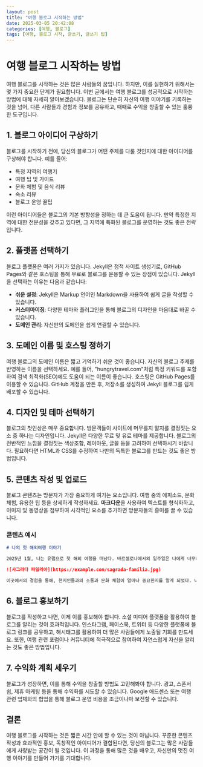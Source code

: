 ```yaml
---
layout: post
title: "여행 블로그 시작하는 방법"
date: 2025-03-05 20:42:08
categories: [여행, 블로그]
tags: [여행, 블로그 시작, 글쓰기, 글쓰기 팁]
---
```


# 여행 블로그 시작하는 방법

여행 블로그를 시작하는 것은 많은 사람들의 꿈입니다. 하지만, 이를 실현하기 위해서는 몇 가지 중요한 단계가 필요합니다. 이번 글에서는 여행 블로그를 성공적으로 시작하는 방법에 대해 자세히 알아보겠습니다. 블로그는 단순히 자신의 여행 이야기를 기록하는 것을 넘어, 다른 사람들과 경험과 정보를 공유하고, 때때로 수익을 창출할 수 있는 훌륭한 도구입니다.

## 1. 블로그 아이디어 구상하기

블로그를 시작하기 전에, 당신의 블로그가 어떤 주제를 다룰 것인지에 대한 아이디어를 구상해야 합니다. 예를 들어:
- 특정 지역의 여행기
- 여행 팁 및 가이드
- 문화 체험 및 음식 리뷰
- 숙소 리뷰
- 블로그 운영 꿀팁

이런 아이디어들은 블로그의 기본 방향성을 정하는 데 큰 도움이 됩니다. 만약 특정한 지역에 대한 전문성을 갖추고 있다면, 그 지역에 특화된 블로그를 운영하는 것도 좋은 전략입니다. 

## 2. 플랫폼 선택하기

블로그 플랫폼은 여러 가지가 있습니다. Jekyll은 정적 사이트 생성기로, GitHub Pages와 같은 호스팅을 통해 무료로 블로그를 운용할 수 있는 장점이 있습니다. Jekyll을 선택하는 이유는 다음과 같습니다:
- **쉬운 설정**: Jekyll은 Markup 언어인 Markdown을 사용하여 쉽게 글을 작성할 수 있습니다.
- **커스터마이징**: 다양한 테마와 플러그인을 통해 블로그의 디자인을 마음대로 바꿀 수 있습니다.
- **도메인 관리**: 자신만의 도메인을 쉽게 연결할 수 있습니다.

## 3. 도메인 이름 및 호스팅 정하기

여행 블로그의 도메인 이름은 짧고 기억하기 쉬운 것이 좋습니다. 자신의 블로그 주제를 반영하는 이름을 선택하세요. 예를 들어, "hungrytravel.com"처럼 특정 키워드를 포함하여 검색 최적화(SEO)에도 도움이 되는 이름이 좋습니다. 호스팅은 GitHub Pages를 이용할 수 있습니다. GitHub 계정을 만든 후, 저장소를 생성하여 Jekyll 블로그를 쉽게 배포할 수 있습니다.

## 4. 디자인 및 테마 선택하기

블로그의 첫인상은 매우 중요합니다. 방문객들이 사이트에 머무를지 말지를 결정짓는 요소 중 하나는 디자인입니다. Jekyll은 다양한 무료 및 유료 테마를 제공합니다. 블로그의 전반적인 느낌을 결정짓는 색상조합, 레이아웃, 글꼴 등을 고려하여 선택하시기 바랍니다. 필요하다면 HTML과 CSS를 수정하여 나만의 독특한 블로그를 만드는 것도 좋은 방법입니다.

## 5. 콘텐츠 작성 및 업로드

블로그 콘텐츠는 방문자가 가장 중요하게 여기는 요소입니다. 여행 중의 에피소드, 문화 체험, 유용한 팁 등을 상세하게 작성하세요. **마크다운**을 사용하여 텍스트를 형식화하고, 이미지 및 동영상을 첨부하여 시각적인 요소를 추가하면 방문자들의 흥미를 끌 수 있습니다. 

### 콘텐츠 예시
```markdown
# 나의 첫 해외여행 이야기

2025년 1월, 나는 유럽으로 첫 해외 여행을 떠났다. 바르셀로나에서의 일주일은 나에게 너무나 특별한 경험이었다. 유명한 사그라다 파밀리아 성당을 방문하고, 현지 음식을 맛보는 순간들은 잊을 수 없는 추억이 되었다.

![사그라다 파밀리아](https://example.com/sagrada-familia.jpg)

이곳에서의 경험을 통해, 현지인들과의 소통과 문화 체험이 얼마나 중요한지를 알게 되었다. 나의 여행기는 이후 블로그에서 계속해서 공유될 예정이다.
```

## 6. 블로그 홍보하기

블로그를 작성하고 나면, 이제 이를 홍보해야 합니다. 소셜 미디어 플랫폼을 활용하여 블로그를 알리는 것이 효과적입니다. 인스타그램, 페이스북, 트위터 등 다양한 플랫폼에 블로그 링크를 공유하고, 해시태그를 활용하여 더 많은 사람들에게 노출될 기회를 만드세요. 또한, 여행 관련 포럼이나 커뮤니티에 적극적으로 참여하여 자연스럽게 자신을 알리는 것도 좋은 방법입니다.

## 7. 수익화 계획 세우기

블로그가 성장하면, 이를 통해 수익을 창출할 방법도 고민해봐야 합니다. 광고, 스폰서쉽, 제휴 마케팅 등을 통해 수익화를 시도할 수 있습니다. Google 애드센스 또는 여행 관련 업체와의 협업을 통해 블로그 운영 비용을 조금이나마 보전할 수 있습니다.

## 결론

여행 블로그를 시작하는 것은 짧은 시간 안에 할 수 있는 것이 아닙니다. 꾸준한 콘텐츠 작성과 효과적인 홍보, 독창적인 아이디어가 결합된다면, 당신의 블로그는 많은 사람들에게 사랑받는 공간이 될 것입니다. 이 과정을 통해 많은 것을 배우고, 자신만의 멋진 여행 이야기를 만들어 가기를 기대합니다.